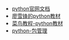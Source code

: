 * [python官网文档](https://docs.python.org/3.8/library/index.html)
* [廖雪锋的python教材](https://www.liaoxuefeng.com/wiki/1016959663602400)
* [菜鸟教程-python教材](https://www.runoob.com/python3/python3-tutorial.html)
* [python-包管理](pkgMgr)

